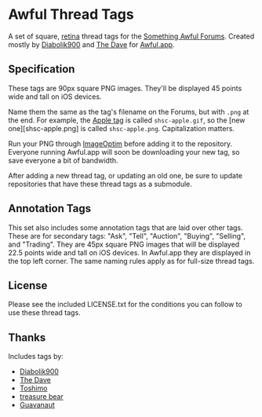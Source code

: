 Awful Thread Tags
=================

A set of square, [retina][] thread tags for the [Something Awful Forums][forums]. Created mostly by [Diabolik900][] and [The Dave][] for [Awful.app][].

Specification
-------------

These tags are 90px square PNG images. They'll be displayed 45 points wide and tall on iOS devices.

Name them the same as the tag's filename on the Forums, but with `.png` at the end. For example, the [Apple tag][shsc-apple.gif] is called `shsc-apple.gif`, so the [new one][shsc-apple.png] is called `shsc-apple.png`. Capitalization matters.

Run your PNG through [ImageOptim][] before adding it to the repository. Everyone running Awful.app will soon be downloading your new tag, so save everyone a bit of bandwidth.

After adding a new thread tag, or updating an old one, be sure to update repositories that have these thread tags as a submodule.

Annotation Tags
---------------

This set also includes some annotation tags that are laid over other tags. These are for secondary tags: "Ask", "Tell", "Auction", "Buying", "Selling", and "Trading". They are 45px square PNG images that will be displayed 22.5 points wide and tall on iOS devices. In Awful.app they are displayed in the top left corner. The same naming rules apply as for full-size thread tags.

License
-------

Please see the included LICENSE.txt for the conditions you can follow to use these thread tags.

Thanks
------

Includes tags by:

* [Diabolik900][]
* [The Dave][]
* [Toshimo](https://forums.somethingawful.com/member.php?action=getinfo&userid=189212)
* [treasure bear](http://forums.somethingawful.com/member.php?action=getinfo&userid=193961)
* [Guavanaut](https://forums.somethingawful.com/member.php?action=getinfo&userid=158364)


[Awful.app]: https://github.com/Awful/Awful.app
[Diabolik900]: http://forums.somethingawful.com/member.php?action=getinfo&userid=113215
[forums]: http://forums.somethingawful.com
[ImageOptim]: http://imageoptim.com
[retina]: http://en.wikipedia.org/wiki/Retina_Display
[shsc-apple.gif]: http://fi.somethingawful.com/forums/posticons/shsc-apple.gif#139
[The Dave]: http://forums.somethingawful.com/member.php?action=getinfo&userid=41741
